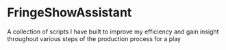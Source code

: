 # FringeShowAssistant
A collection of scripts I have built to improve my efficiency and gain insight throughout various steps of the production process for a play
